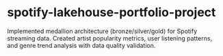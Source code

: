 # spotify-lakehouse-portfolio-project
Implemented medallion architecture (bronze/silver/gold) for Spotify streaming data. Created artist popularity metrics, user listening patterns, and genre trend analysis with data quality validation.
